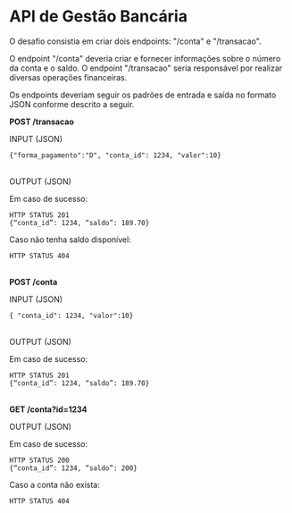 # API de Gestão Bancária

O desafio consistia em criar dois endpoints: "/conta" e "/transacao".

O endpoint "/conta" deveria criar e fornecer informações sobre o número da conta
e o saldo. O endpoint "/transacao" seria responsável por realizar diversas operações
financeiras.

Os endpoints deveriam seguir os padrões de entrada e saída no formato JSON 
conforme descrito a seguir.

<b>POST /transacao</b>

INPUT (JSON)
```
{"forma_pagamento":"D", "conta_id": 1234, "valor":10}
```

<br>
OUTPUT (JSON)

Em caso de sucesso:
```
HTTP STATUS 201
{“conta_id”: 1234, “saldo”: 189.70}
```

Caso não tenha saldo disponível:
```
HTTP STATUS 404
```

<br>
<b>POST /conta</b>

INPUT (JSON)
```
{ "conta_id": 1234, "valor":10}
```

<br>
OUTPUT (JSON)

Em caso de sucesso:
```
HTTP STATUS 201
{“conta_id”: 1234, “saldo”: 189.70}
```

<br>
<b>GET /conta?id=1234</b>

OUTPUT (JSON)

Em caso de sucesso:
```
HTTP STATUS 200
{“conta_id”: 1234, “saldo”: 200}
```

Caso a conta não exista:
```
HTTP STATUS 404
```

